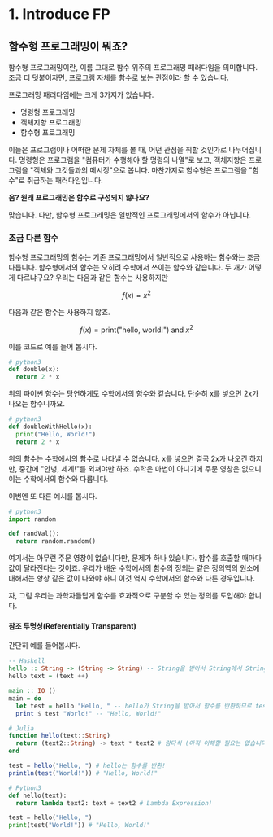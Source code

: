 # 1. Introduce FP

## 함수형 프로그래밍이 뭐죠?

함수형 프로그래밍이란, 이름 그대로 함수 위주의 프로그래밍 패러다임을 의미합니다.
조금 더 덧붙이자면, 프로그램 자체를 함수로 보는 관점이라 할 수 있습니다.

프로그래밍 패러다임에는 크게 3가지가 있습니다.

* 명령형 프로그래밍
* 객체지향 프로그래밍
* 함수형 프로그래밍

이들은 프로그램이나 어떠한 문제 자체를 볼 때, 어떤 관점을 취할 것인가로 나누어집니다.
명령형은 프로그램을 "컴퓨터가 수행해야 할 명령의 나열"로 보고, 객체지향은 프로그램을 "객체와 그것들과의 메시징"으로 봅니다.
마찬가지로 함수형은 프로그램을 "함수"로 취급하는 패러다임입니다.

**음? 원래 프로그래밍은 함수로 구성되지 않나요?**

맞습니다. 다만, 함수형 프로그래밍은 일반적인 프로그래밍에서의 함수가 아닙니다.

### 조금 다른 함수

함수형 프로그래밍의 함수는 기존 프로그래밍에서 일반적으로 사용하는 함수와는 조금 다릅니다. 
함수형에서의 함수는 오히려 수학에서 쓰이는 함수와 같습니다.  두 개가 어떻게 다르냐구요?
우리는 다음과 같은 함수는 사용하지만

$$
f(x) = x^2
$$

다음과 같은 함수는 사용하지 않죠.

$$
f(x) = \text{print("hello, world!") and } x^2
$$

이를 코드로 예를 들어 봅시다.

```python
# python3
def double(x):
  return 2 * x
```

위의 파이썬 함수는 당연하게도 수학에서의 함수와 같습니다. 단순히 x를 넣으면 2x가 나오는 함수니까요.

```python
# python3
def doubleWithHello(x):
  print("Hello, World!")
  return 2 * x
```

위의 함수는 수학에서의 함수로 나타낼 수 없습니다. x를 넣으면 결국 2x가 나오긴 하지만, 중간에 "안녕, 세계!"를 외쳐야만 하죠.
수학은 마법이 아니기에 주문 영창은 없으니 이는 수학에서의 함수와 다릅니다.

이번엔 또 다른 예시를 봅시다.

```python
# python3
import random

def randVal():
  return random.random()
```

여기서는 아무런 주문 영창이 없습니다만, 문제가 하나 있습니다. 함수를 호출할 때마다 값이 달라진다는 것이죠.
우리가 배운 수학에서의 함수의 정의는 같은 정의역의 원소에 대해서는 항상 같은 값이 나와야 하니
이것 역시 수학에서의 함수와 다른 경우입니다.

자, 그럼 우리는 과학자들답게 함수를 효과적으로 구분할 수 있는 정의를 도입해야 합니다.

#### 참조 투명성(Referentially Transparent)






간단히 예를 들어봅시다.

```haskell
-- Haskell
hello :: String -> (String -> String) -- String을 받아서 String에서 String으로 가는 함수를 반환함
hello text = (text ++)

main :: IO ()
main = do
  let test = hello "Hello, " -- hello가 String을 받아서 함수를 반환하므로 test는 함수!
  print $ test "World!" -- "Hello, World!"
```

```julia
# Julia
function hello(text::String)
  return (text2::String) -> text * text2 # 람다식 (아직 이해할 필요는 없습니다.)
end

test = hello("Hello, ") # hello는 함수를 반환!
println(test("World!")) # "Hello, World!"
```

```python
# Python3
def hello(text):
  return lambda text2: text + text2 # Lambda Expression!

test = hello("Hello, ")
print(test("World!")) # "Hello, World!"
```
